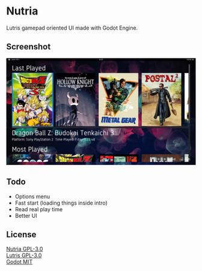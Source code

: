 # Nutria

Lutris gamepad oriented UI made with Godot Engine.

## Screenshot

![Home](screenshots/home.png)

## Todo

- Options menu
- Fast start (loading things inside intro)
- Read real play time
- Better UI

## License

[Nutria GPL-3.0](LICENSE)  
[Lutris GPL-3.0](https://github.com/lutris/lutris/blob/master/LICENSE)  
[Godot MIT](https://github.com/godotengine/godot/blob/master/LICENSE.txt)
